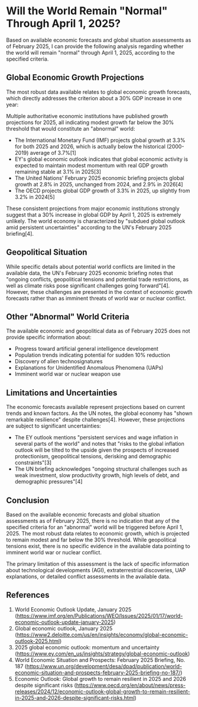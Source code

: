 # Will the World Remain "Normal" Through April 1, 2025?

Based on available economic forecasts and global situation assessments as of February 2025, I can provide the following analysis regarding whether the world will remain "normal" through April 1, 2025, according to the specified criteria.

## Global Economic Growth Projections

The most robust data available relates to global economic growth forecasts, which directly addresses the criterion about a 30% GDP increase in one year:

Multiple authoritative economic institutions have published growth projections for 2025, all indicating modest growth far below the 30% threshold that would constitute an "abnormal" world:

- The International Monetary Fund (IMF) projects global growth at 3.3% for both 2025 and 2026, which is actually below the historical (2000-2019) average of 3.7%[1]
- EY's global economic outlook indicates that global economic activity is expected to maintain modest momentum with real GDP growth remaining stable at 3.1% in 2025[3]
- The United Nations' February 2025 economic briefing projects global growth at 2.8% in 2025, unchanged from 2024, and 2.9% in 2026[4]
- The OECD projects global GDP growth of 3.3% in 2025, up slightly from 3.2% in 2024[5]

These consistent projections from major economic institutions strongly suggest that a 30% increase in global GDP by April 1, 2025 is extremely unlikely. The world economy is characterized by "subdued global outlook amid persistent uncertainties" according to the UN's February 2025 briefing[4].

## Geopolitical Situation

While specific details about potential world conflicts are limited in the available data, the UN's February 2025 economic briefing notes that "ongoing conflicts, geopolitical tensions and potential trade restrictions, as well as climate risks pose significant challenges going forward"[4]. However, these challenges are presented in the context of economic growth forecasts rather than as imminent threats of world war or nuclear conflict.

## Other "Abnormal" World Criteria

The available economic and geopolitical data as of February 2025 does not provide specific information about:

- Progress toward artificial general intelligence development
- Population trends indicating potential for sudden 10% reduction
- Discovery of alien technosignatures
- Explanations for Unidentified Anomalous Phenomena (UAPs)
- Imminent world war or nuclear weapon use

## Limitations and Uncertainties

The economic forecasts available represent projections based on current trends and known factors. As the UN notes, the global economy has "shown remarkable resilience" despite challenges[4]. However, these projections are subject to significant uncertainties:

- The EY outlook mentions "persistent services and wage inflation in several parts of the world" and notes that "risks to the global inflation outlook will be tilted to the upside given the prospects of increased protectionism, geopolitical tensions, derisking and demographic constraints"[3]
- The UN briefing acknowledges "ongoing structural challenges such as weak investment, slow productivity growth, high levels of debt, and demographic pressures"[4]

## Conclusion

Based on the available economic forecasts and global situation assessments as of February 2025, there is no indication that any of the specified criteria for an "abnormal" world will be triggered before April 1, 2025. The most robust data relates to economic growth, which is projected to remain modest and far below the 30% threshold. While geopolitical tensions exist, there is no specific evidence in the available data pointing to imminent world war or nuclear conflict.

The primary limitation of this assessment is the lack of specific information about technological developments (AGI), extraterrestrial discoveries, UAP explanations, or detailed conflict assessments in the available data.

## References

1. World Economic Outlook Update, January 2025 (https://www.imf.org/en/Publications/WEO/Issues/2025/01/17/world-economic-outlook-update-january-2025)
2. Global economic outlook, January 2025 (https://www2.deloitte.com/us/en/insights/economy/global-economic-outlook-2025.html)
3. 2025 global economic outlook: momentum and uncertainty (https://www.ey.com/en_us/insights/strategy/global-economic-outlook)
4. World Economic Situation and Prospects: February 2025 Briefing, No. 187 (https://www.un.org/development/desa/dpad/publication/world-economic-situation-and-prospects-february-2025-briefing-no-187/)
5. Economic Outlook: Global growth to remain resilient in 2025 and 2026 despite significant risks (https://www.oecd.org/en/about/news/press-releases/2024/12/economic-outlook-global-growth-to-remain-resilient-in-2025-and-2026-despite-significant-risks.html)